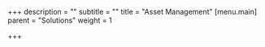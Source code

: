+++
description = ""
subtitle = ""
title = "Asset Management"
[menu.main]
parent = "Solutions"
weight = 1

+++
